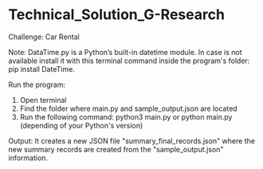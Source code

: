 # Technical_Solution_G-Research
Challenge: Car Rental

Note: DataTime.py is a Python’s built-in datetime module. In case is not available install it with this terminal command inside the program's folder: pip install DateTime.

Run the program:
1. Open terminal 
2. Find the folder where main.py and sample_output.json are located
3. Run the following command: python3 main.py or python main.py (depending of your Python's version)

Output: It creates a new JSON file "summary_final_records.json" where the new summary records are created from the "sample_output.json" information.
